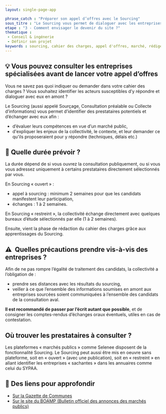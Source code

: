 ```yaml
---
layout: single-page-app

phrase_catch : "Préparer son appel d’offres avec le Sourcing"
sous_titre : "Le Sourcing vous permet de dialoguer avec les entreprises avant de rédiger votre cahier des charges."
etape : "3 - Comment envisager le devenir du site ?"
thematique : 
 - Conseil & ingénerie
 - Définir son projet
keywords : sourcing, cahier des charges, appel d'offres, marché, rédiger, rédaction, bureau d'études, bureaux d'études
---
```


## 💡 Vous pouvez consulter les entreprises spécialisées avant de lancer votre appel d’offres

Vous ne savez pas quoi indiquer ou demander dans votre cahier des charges ? Vous souhaitez identifier les acteurs susceptibles d’y répondre et dialoguer avec eux en amont ?

Le Sourcing (aussi appelé Sourçage, Consultation préalable ou Collecte d’informations) vous permet d’identifier des prestataires potentiels et d’échanger avec eux afin :
- d’évaluer leurs compétences en vue d’un marché public,
- d'expliquer les enjeux de la collectivité, le contexte, et leur demander ce qu'ils proposeraient pour y répondre (techniques, délais etc.)

## 📆 Quelle durée prévoir ?

La durée dépend de si vous ouvrez la consultation publiquement, ou si vous vous adressez uniquement à certains prestataires directement sélectionnés par vous.

En Sourcing « ouvert » : 
- appel à sourcing : minimum 2 semaines pour que les candidats manifestent leur participation,
- échanges : 1 à 2 semaines.

En Sourcing « restreint », la collectivité échange directement avec quelques bureaux d’étude sélectionnés par elle (1 à 2 semaines).

Ensuite, vient la phase de rédaction du cahier des charges grâce aux apprentissages du Sourcing.

## ⚠️ ️ Quelles précautions prendre vis-à-vis des entreprises ?

Afin de ne pas rompre l’égalité de traitement des candidats, la collectivité a l’obligation de :
- prendre ses distances avec les résultats du sourcing,
- veiller à ce que l’ensemble des informations soumises en amont aux entreprises sourcées soient communiquées à l’ensemble des candidats de la consultation aval.

**Il est recommandé de passer par l’écrit autant que possible**, et de consigner les comptes-rendus d’échanges oraux éventuels, utiles en cas de contestation.

## Où trouver les prestataires à consulter ?

Les plateformes « marchés publics » comme Selenee disposent de la fonctionnalité Sourcing. 
Le Sourcing peut aussi être mis en oeuvre sans plateforme, soit en « ouvert » (avec une publication), soit en « restreint » en allant identifier les entreprises « sachantes » dans les annuaires comme celui du SYPAA.

## 🚀 Des liens pour approfondir

- [Sur la Gazette de Communes](https://www.lagazettedescommunes.com/554207/pratiquer-le-sourcing-dans-les-marches-publics-en-5-etapes/)
- [Sur le site du BOAMP (Bulletin officiel des annonces des marchés publics)](https://www.boamp.fr/Espace-acheteurs/Bien-acheter-avec-le-BOAMP/Le-sourcing-ou-la-collecte-d-informations)
